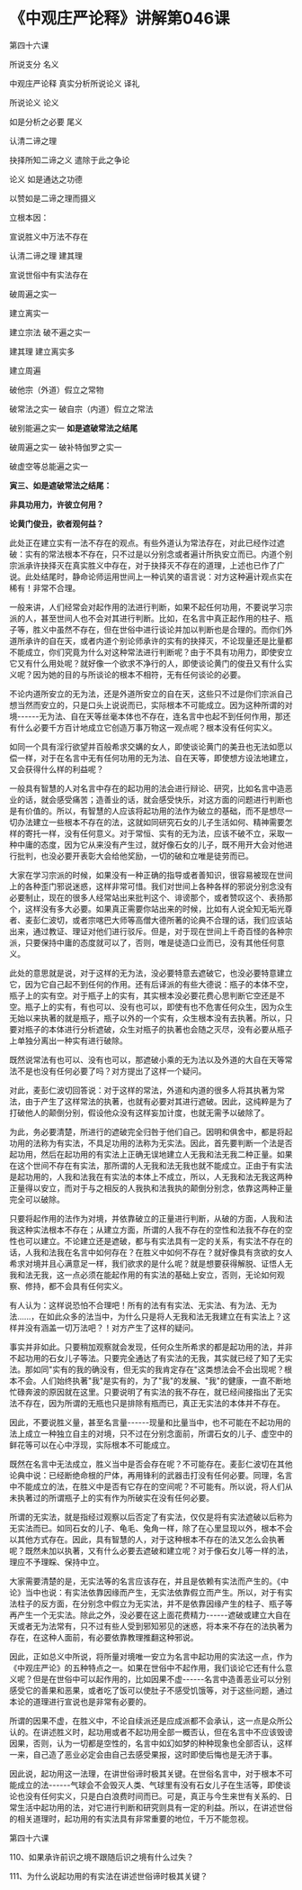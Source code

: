 # 《中观庄严论释》讲解第046课

第四十六课

所说支分 名义

中观庄严论释 真实分析所说论义 译礼

所说论义 论义

如是分析之必要 尾义

认清二谛之理

抉择所知二谛之义 遣除于此之争论

论义 如是通达之功德

以赞如是二谛之理而摄义

立根本因：

宣说胜义中万法不存在

认清二谛之理 建其理

宣说世俗中有实法存在

破周遍之实一

建立离实一

建立宗法 破不遍之实一

建其理 建立离实多

建立周遍

破他宗（外道）假立之常物

破常法之实一 破自宗（内道）假立之常法

破别能遍之实一 **如是遮破常法之结尾**

破周遍之实一 破补特伽罗之实一

破虚空等总能遍之实一

**寅三、如是遮破常法之结尾：**

**非具功用力，许彼立何用？**

**论黄门俊丑，欲者观何益？**

此处正在建立实有一法不存在的观点。有些外道认为常法存在，对此已经作过遮破：实有的常法根本不存在，只不过是以分别念或者遍计所执安立而已。内道个别宗派承许抉择灭在真实胜义中存在，对于抉择灭不存在的道理，上述也已作了广说。此处结尾时，静命论师运用世间上一种讥笑的语言说：对方这种遍计观点实在稀有！非常不合理。

一般来讲，人们经常会对起作用的法进行判断，如果不起任何功用，不要说学习宗派的人，甚至世间人也不会对其进行判断。比如，在名言中真正起作用的柱子、瓶子等，胜义中虽然不存在，但在世俗中进行谈论并加以判断也是合理的。而你们外道所承许的自在天，或者内道个别论师承许的实有的抉择灭，不论现量还是比量都不能成立，你们究竟为什么对这种常法进行判断呢？由于不具有功用力，即使安立它又有什么用处呢？就好像一个欲求不净行的人，即使谈论黄门的俊丑又有什么实义呢？因为她的目的与所谈论的根本不相符，无有任何谈论的必要。

不论内道所安立的无为法，还是外道所安立的自在天，这些只不过是你们宗派自己想当然而安立的，只是口头上说说而已，实际根本不可能成立。因为这种所谓的对境------无为法、自在天等丝毫本体也不存在，连名言中也起不到任何作用，那还有什么必要千方百计地成立它创造万事万物这一观点呢？根本没有任何实义。

如同一个具有淫行欲望并百般希求交媾的女人，即使谈论黄门的美丑也无法如愿以偿一样，对于在名言中无有任何功用的无为法、自在天等，即使想方设法地建立，又会获得什么样的利益呢？

一般具有智慧的人对名言中存在的起功用的法会进行辩论、研究，比如名言中造恶业的话，就会感受痛苦；造善业的话，就会感受快乐，对这方面的问题进行判断也是有价值的。所以，有智慧的人应该将起功用的法作为破立的基础，而不是想尽一切办法建立一些根本不存在的法，这就如同研究石女的儿子生活如何、精神需要怎样的寄托一样，没有任何意义。对于常恒、实有的无为法，应该不破不立，采取一种中庸的态度，因为它从来没有产生过，就好像石女的儿子，既不用开大会对他进行批判，也没必要开表彰大会给他奖励，一切的破和立唯是徒劳而已。

大家在学习宗派的时候，如果没有一种正确的指导或者善知识，很容易被现在世间上的各种歪门邪说迷惑，这样非常可惜。我们对世间上各种各样的邪说分别念没有必要制止，现在的很多人经常站出来批判这个、诽谤那个，或者赞叹这个、表扬那个，这样没有多大必要。如果真正需要你站出来的时候，比如有人说全知无垢光尊者、麦彭仁波切，或者宗喀巴大师等高僧大德所著的论典不合理的话，我们应该站出来，通过教证、理证对他们进行驳斥。但是，对于现在世间上千奇百怪的各种宗派，只要保持中庸的态度就可以了，否则，唯是徒造口业而已，没有其他任何意义。

此处的意思就是说，对于这样的无为法，没必要特意去遮破它，也没必要特意建立它，因为它自己起不到任何的作用。还有后译派的有些大德说：瓶子的本体不空，瓶子上的实有空。对于瓶子上的实有，其实根本没必要花费心思判断它空还是不空。瓶子上的实有，有也可以、没有也可以，即使有也不危害任何众生，因为众生无始以来执著的就是瓶子，瓶子以外的一个实有，众生根本没有去执著。所以，只要对瓶子的本体进行分析遮破，众生对瓶子的执著也会随之灭尽，没有必要从瓶子上单独分离出一种实有进行破除。

既然说常法有也可以、没有也可以，那遮破小乘的无为法以及外道的大自在天等常法不是也没有任何必要了吗？对方提出了这样一个疑问。

对此，麦彭仁波切回答说：对于这样的常法，外道和内道的很多人将其执著为常法，由于产生了这样常法的执著，也就有必要对其进行遮破。因此，这纯粹是为了打破他人的颠倒分别，假设他众没有这样妄加计度，也就无需予以破除了。

为此，务必要清楚，所进行的遮破完全归咎于他们自己。因明和俱舍中，都是将起功用的法称为有实法，不具足功用的法称为无实法。因此，首先要判断一个法是否起功用，然后在起功用的有实法上正确无误地建立人无我和法无我二种正量。如果在这个世间不存在有实法，那所谓的人无我和法无我也就不能成立。正由于有实法是起功用的，人我和法我在有实法的本体上不成立，所以，人无我和法无我这两种正量得以安立，而对于与之相反的人我执和法我执的颠倒分别念，依靠这两种正量完全可以破除。

只要将起作用的法作为对境，并依靠破立的正量进行判断，从破的方面，人我和法我这种实法根本不存在；从建立方面，所谓的人我不存在的空性和法我不存在的空性也可以建立。不论建立还是遮破，都与有实法具有一定的关系，有实法不存在的话，人我和法我在名言中如何存在？在胜义中如何不存在？就好像具有贪欲的女人希求对境并且心满意足一样，我们欲求的是什么呢？就是想要获得解脱、证悟人无我和法无我，这一点必须在能起作用的有实法的基础上安立，否则，无论如何观察、修持，都不会具有任何实义。

有人认为：这样说恐怕不合理吧！所有的法有有实法、无实法、有为法、无为法......，在如此众多的法当中，为什么只是将人无我和法无我建立在有实法上？这样并没有涵盖一切万法吧？！对方产生了这样的疑问。

事实并非如此。只要稍加观察就会发现，任何众生所希求的都是起功用的法，并非不起功用的石女儿子等法。只要完全通达了有实法的无我，其实就已经了知了无实法。那如同"实有的我的确没有，但无实的我肯定存在"这类想法会不会出现呢？根本不会。人们始终执著"我"是实有的，为了"我"的发展、"我"的健康，一直不断地忙碌奔波的原因就在这里。只要说明了有实法的我不存在，就已经间接指出了无实法不存在，因为所谓的无瓶也只是排除有瓶而已，真正无实法的本体并不存在。

因此，不要说胜义量，甚至名言量------现量和比量当中，也不可能在不起功用的法上成立一种独立自主的对境，只不过在分别念面前，所谓石女的儿子、虚空中的鲜花等可以在心中浮现，实际根本不可能成立。

既然在名言中无法成立，胜义当中是否会存在呢？不可能存在。麦彭仁波切在其他论典中说：已经断绝命根的尸体，再用锋利的武器击打没有任何必要。同理，名言中不能成立的法，在胜义中是否有它存在的空间呢？不可能有。所以说，将人们从未执著过的所谓瓶子上的实有作为所破实在没有任何必要。

所谓的无实法，就是指经过观察以后否定了有实法，仅仅是将有实法遮破以后称为无实法而已。如同石女的儿子、龟毛、兔角一样，除了在心里显现以外，根本不会以其他方式存在。因此，具有智慧的人，对于这种根本不存在的法又怎么会执著呢？既然未加以执著，又有什么必要去遮破和建立呢？对于像石女儿等一样的法，理应不予理睬、保持中立。

大家需要清楚的是，无实法等的名言应该存在，并且是依赖有实法而产生的。《中论》当中也说：有实法依靠因缘而产生，无实法依靠假立而产生。所以，对于有实法柱子的反方面，在分别念中假立为无实法，并不是依靠因缘产生的柱子、瓶子等再产生一个无实法。除此之外，没必要在这上面花费精力------遮破或建立大自在天或者无为法常有，只不过有些人受到邪知邪见的迷惑，将本来不存在的法执著为存在，在这种人面前，有必要依靠教理推翻这种邪说。

因此，正如总义中所说，将所量对境唯一安立为名言中起功用的实法这一点，作为《中观庄严论》的五种特点之一。如果在世俗中不起作用，我们谈论它还有什么意义呢？但是在世俗中可以起作用的，比如因果不虚------名言中造善恶业可以分别感受它的善果和恶果，或者吃了饭可以使肚子不感受饥饿等，对于这些问题，通过本论的道理进行宣说也是非常有必要的。

所谓的因果不虚，在胜义中，不论自续派还是应成派都不会承认，这一点是众所公认的。在讲述胜义时，起功用或者不起功用全部一概否认，但在名言中不应该毁谤因果，否则，认为一切都是空性的，名言中如幻如梦的种种现象也全部否认，这样一来，自己造了恶业必定会由自己去感受果报，这时即使后悔也是无济于事。

因此说，起功用这一法理，在讲世俗谛时极其关键。在世俗名言中，对于根本不可能成立的法------气球会不会毁灭人类、气球里有没有石女儿子在生活等，即使谈论也没有任何实义，只是白白浪费时间而已。可是，真正与今生来世有关系的、日常生活中起功用的法，对它进行判断和研究则具有一定的利益。所以，在讲述世俗的相关道理时，起功用的有实法具有非常重要的地位，千万不能忽视。

第四十六课

110、如果承许前识之境不跟随后识之境有什么过失？

111、为什么说起功用的有实法在讲述世俗谛时极其关键？

